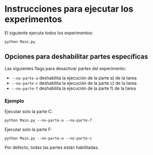 # Instrucciones para ejecutar los experimentos

El siguiente ejecuta todos los experimentos:

```
python Main.py
```

## **Opciones para deshabilitar partes específicas**
Las siguientes flags para desactivar partes del experimento:

- `--no-parte-a` deshabilita la ejecución de la parte a) de la tarea
- `--no-parte-c` deshabilita la ejecución de la parte c) de la tarea
- `--no-parte-f` deshabilita la ejecución de la parte f) de la tarea

### **Ejemplo**
Ejecutar solo la parte C:
```
python Main.py --no-parte-a --no-parte-f
```
Ejecutar solo la parte F:
```
python Main.py --no-parte-a --no-parte-c
```

Por defecto, todas las partes están habilitadas.